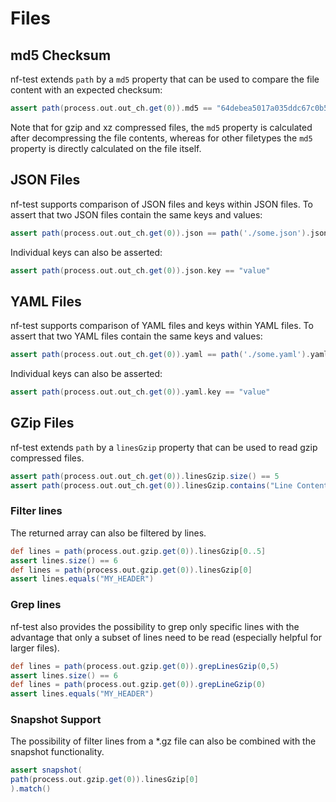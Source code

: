 # Files

## md5 Checksum

nf-test extends `path` by a `md5` property that can be used to compare the file content with an expected checksum:

```Groovy
assert path(process.out.out_ch.get(0)).md5 == "64debea5017a035ddc67c0b51fa84b16"
```
Note that for gzip and xz compressed files, the `md5` property is calculated after decompressing the file contents, whereas for other filetypes the `md5` property is directly
calculated on the file itself.

## JSON Files
nf-test supports comparison of JSON files and keys within JSON files.
To assert that two JSON files contain the same keys and values:
```Groovy
assert path(process.out.out_ch.get(0)).json == path('./some.json').json
```
Individual keys can also be asserted:

```Groovy
assert path(process.out.out_ch.get(0)).json.key == "value"
```

## YAML Files
nf-test supports comparison of YAML files and keys within YAML files.
To assert that two YAML files contain the same keys and values:
```Groovy
assert path(process.out.out_ch.get(0)).yaml == path('./some.yaml').yaml
```
Individual keys can also be asserted:

```Groovy
assert path(process.out.out_ch.get(0)).yaml.key == "value"
```

## GZip Files

nf-test extends `path` by a `linesGzip` property that can be used to read gzip compressed files.


```Groovy
assert path(process.out.out_ch.get(0)).linesGzip.size() == 5
assert path(process.out.out_ch.get(0)).linesGzip.contains("Line Content")
```


### Filter lines
The returned array can also be filtered by lines.

```Groovy
def lines = path(process.out.gzip.get(0)).linesGzip[0..5]
assert lines.size() == 6
def lines = path(process.out.gzip.get(0)).linesGzip[0]
assert lines.equals("MY_HEADER")
```

### Grep lines
nf-test also provides the possibility to grep only specific lines with the advantage that only a subset of lines need to be read (especially helpful for larger files).

```Groovy
def lines = path(process.out.gzip.get(0)).grepLinesGzip(0,5)
assert lines.size() == 6
def lines = path(process.out.gzip.get(0)).grepLineGzip(0)
assert lines.equals("MY_HEADER")
```


### Snapshot Support
The possibility of filter lines from a *.gz file can also be combined with the snapshot functionality. 

```Groovy
assert snapshot(
path(process.out.gzip.get(0)).linesGzip[0]
).match()
```
